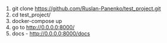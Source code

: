 1. git clone https://github.com/Ruslan-Panenko/test_project.git
2. cd test_project/
3. docker-compose up
4. go to http://0.0.0.0:8000/
5. docs - http://0.0.0.0:8000/docs

